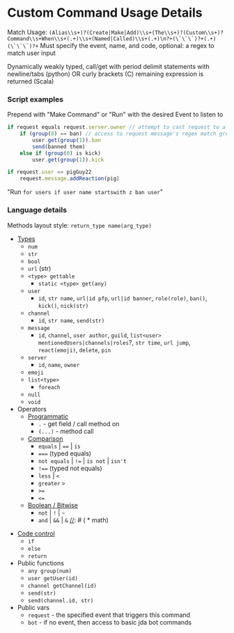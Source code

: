 # Custom Command Usage Details

Match Usage: ```(Alias\\s+)?(Create|Make|Add)\\s+(The\\s+)?(Custom\\s+)?Command\\s+When\\s+(.+)\\s+(Named|Called)\\s+(.+)\n?+(\`\`\`)?+(.+)(\`\`\`)?+``` Must specify the event, name, and code, optional: a regex to match user input

Dynamically weakly typed, call/get with period
delimit statements with newline/tabs (python) OR curly brackets (C)
remaining expression is returned (Scala)

### Script examples

Prepend with "Make Command" or "Run" with the desired Event to listen to
```js
if request equals request.server.owner // attempt to cast request to a user (the user that sent the request)
    if (group(0) == ban) // access to request message's regex match groups
        user.get(group(1)).ban
        send(banned them)
    else if (group(0) is kick)
        user.get(group(1)).kick
```
```js
if request.user == pigGuy22
    request.message.addReaction(pig)
```
"Run `for users if user name startswith z ban user`"

### Language details

Methods layout style: `return_type name(arg_type)`

* [Types](types)
  * `num`
  * `str`
  * `bool`
  * `url` (str)
  * `<type> gettable`
    * `static <type> get(any)`
  * `user`
    * `id`, `str name`, `url|id pfp`, `url|id banner`, `role(role)`, `ban()`, `kick()`, `nick(str)`
  * `channel`
    * `id`, `str name`, `send(str)`
  * `message`
    * `id`, `channel`, `user author`, `guild`, `list<user> mentionedUsers|channels|roles`?, `str time`, `url jump`, `react(emoji)`, `delete`, `pin`
  * `server`
    * `id`, `name`, `owner`
  * `emoji`
  * `list<type>`
    * `foreach`
  * `null`
  * `void`
* Operators
  * [Programmatic](tokens/ControlToken.java)
    * `.` - get field / call method on
    * `(...)` - method call
  * [Comparison](tokens/Operator.java)
    * `equals` | `==` | `is`
    * `===` (typed equals)
    * `not equals` | `!=` | `is not` | `isn't`
    * `!==` (typed not equals)
    * `less` | `<`
    * `greater`  `>`
    * `>=`
    * `<=`
  * [Boolean / Bitwise](tokens/Operator.java)
    * `not` | `!` | `~`
    * `and` | `&&` | `&`
[//]: # (  * math)

[//]: # (    * `+`, `-`, `*`, `/`, `%`, `^`)
* [Code control](tokens/ControlToken.java)
    * `if`
    * `else`
    * `return`
* Public functions
  * `any group(num)`
  * `user getUser(id)`
  * `channel getChannel(id)`
  * `send(str)`
  * `send(channel.id, str)`
* Public vars
  * `request` - the specified event that triggers this command
  * `bot` - if no event, then access to basic jda bot commands
